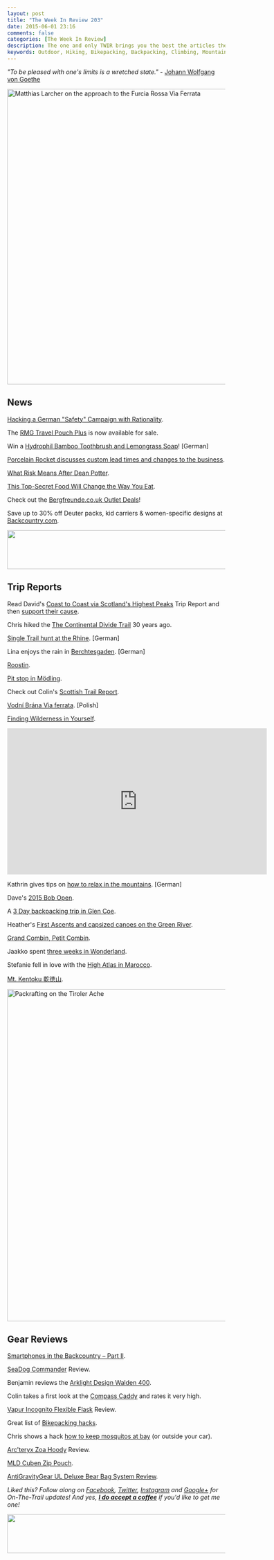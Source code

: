 ```yaml
---
layout: post
title: "The Week In Review 203"
date: 2015-06-01 23:16
comments: false
categories: [The Week In Review]
description: The one and only TWIR brings you the best the articles the digital outdoors had to offer in the past week.
keywords: Outdoor, Hiking, Bikepacking, Backpacking, Climbing, Mountaineering, Camping, Trekking, Wandern
---
```


*"To be pleased with one's limits is a wretched state."* - [Johann Wolfgang von Goethe](http://amzn.to/1AI99Tb)

<a href="https://www.flickr.com/photos/hendrikmorkel/17937651219" title="Matthias Larcher on the approach to the Furcia Rossa Via Ferrata by Hendrik Morkel, on Flickr"><img src="https://farm9.staticflickr.com/8830/17937651219_d0a0cf08eb_b.jpg" width="1024" height="683" alt="Matthias Larcher on the approach to the Furcia Rossa Via Ferrata"></a>

<!-- more -->

## News

[Hacking a German "Safety" Campaign with Rationality](http://www.copenhagenize.com/2015/05/hacking-german-safety-campaign-with.html).

The [RMG Travel Pouch Plus](http://one9638.blog79.fc2.com/blog-entry-511.html) is now available for sale.

Win a [Hydrophil Bamboo Toothbrush and Lemongrass Soap](http://bunterwegs.com/gewinnspiel-bambus-zahnbuerste-und-lemongrass-seife-von-hydrophil/)! [German]

[Porcelain Rocket discusses custom lead times and changes to the business](http://www.porcelainrocket.com/yeah-but/).

[What Risk Means After Dean Potter](http://time.com/3898371/alex-honnold-dean-potter-climbing/).

[This Top-Secret Food Will Change the Way You Eat](http://www.outsideonline.com/1928211/top-secret-food-will-change-way-you-eat).

Check out the [Bergfreunde.co.uk Outlet Deals](http://www.bergfreunde.co.uk/outlet/?listorderby=bfdiscountpercent&listorder=desc&)!

Save up to 30% off Deuter packs, kid carriers & women-specific designs at [Backcountry.com](http://www.avantlink.com/click.php?tt=ml&ti=2267&pw=73183).

<a href="http://www.avantlink.com/click.php?tt=ml&amp;ti=35465&amp;pw=73183"><img src="//www.avantlink.com/gbi/10008/35465/55699/73183/image.jpg" width="728" height="90" style="border: 0px;" alt="" /></a>

## Trip Reports

Read David's [Coast to Coast via Scotland's Highest Peaks](http://gridnorth.blogspot.fi/2015/05/tops-tailwinds-coast-to-coast-via.html) Trip Report and then [support their cause](https://www.givey.com/c2c4k).

Chris hiked the [The Continental Divide Trail](http://www.christownsendoutdoors.com/2015/06/thirty-years-agothe-continental-divide.html) 30 years ago.

[Single Trail hunt at the Rhine](http://urskyburz.blogspot.de/2015/05/singletrailjagd-am-rhein-hoch-und-runter.html). [German]

Lina enjoys the rain in [Berchtesgaden](http://linaluftig.de/regen-berchtesgaden/). [German]

[Roostin](https://outlivingblog.wordpress.com/2015/05/23/roostin/).

[Pit stop in Mödling](http://www.haukkari.net/2015/05/pit-stop-in-modling.html).

Check out Colin's [Scottish Trail Report](http://www.tramplite.com/2015/05/scottish-trail-report.html).

[Vodní Brána Via ferrata](http://www.skadinagrani.pl/2015/05/vodni-brana-via-ferrata-22052015.html). [Polish]

[Finding Wilderness in Yourself](http://www.barefootjake.com/2015/05/finding-wilderness-Olympic.html).


<iframe src="https://player.vimeo.com/video/128490068?color=cc0033&byline=0&portrait=0" width="600" height="338" frameborder="0" webkitallowfullscreen mozallowfullscreen allowfullscreen></iframe>

Kathrin gives tips on [how to relax in the mountains](http://fraeulein-draussen.de/entspannen-almhuette/). [German]

Dave's [2015 Bob Open](http://bedrockandparadox.com/2015/05/29/my-2015-bob-open/).

A [3 Day backpacking trip in Glen Coe](http://kaspergeuns.com/2015/05/24/3-day-backpacking-trip-in-glen-coe/).

Heather's [First Ascents and capsized canoes on the Green River](http://heatherclimbs.com/2015/05/25/first-ascents-and-capsized-canoes-on-the-green-river/).

[Grand Combin, Petit Combin](http://www.alpin-blog.com/grand-combin-petit-combin/).

Jaakko spent [three weeks in Wonderland](http://korpijaakko.com/2015/05/30/three-weeks-in-the-wonderland/).

Stefanie fell in love with the [High Atlas in Marocco](http://www.gipfel-glueck.de/hoher-atlas-marokko-foto-love-story/).

[Mt. Kentoku 乾徳山](http://ridgelineimages.com/hiking/mt-kentoku/).

<a href="https://www.flickr.com/photos/hendrikmorkel/17715864394" title="Packrafting on the Tiroler Ache by Hendrik Morkel, on Flickr"><img src="https://farm8.staticflickr.com/7775/17715864394_3f350dd859_b.jpg" width="1024" height="768" alt="Packrafting on the Tiroler Ache"></a>

## Gear Reviews

[Smartphones in the Backcountry – Part II](http://hikeitlikeit.com/2015/smartphones-in-the-backcountry-part-ii/).

[SeaDog Commander](http://gnarlydognews.blogspot.fi/2015/05/gear-seadog-commander.html) Review.

Benjamin reviews the [Arklight Design Walden 400](http://hrxxlight.com/2015/05/arklight-walden400/).

Colin takes a first look at the [Compass Caddy](http://www.tramplite.com/2015/05/compass-caddy-first-look.html) and rates it very high.

[Vapur Incognito Flexible Flask](http://www.littlegrunts.com/best-backpacking-flask-review-vapur/) Review.

Great list of [Bikepacking hacks](http://www.pedalingnowhere.com/gear/bikepacking-hacks/).

Chris shows a hack [how to keep mosquitos at bay](http://klimbingkorns.de/mozzies-ahoi-how-not-to-abandon-your-ship/) (or outside your car).

[Arc'teryx Zoa Hoody](http://www.outdoorwomensalliance.com/2015/05/owa-reviews-arcteryx-zoa-hoody.html) Review.

[MLD Cuben Zip Pouch](http://ulgearblog.com/2015/05/25/mountain-laurel-designs-cuben-zip-pouch/).

[AntiGravityGear UL Deluxe Bear Bag System Review](http://theultimatehang.com/2015/05/antigravitygear-ul-deluxe-bear-bag-system-review/).

*Liked this? Follow along on [Facebook](http://facebook.com/hikinginfinland), [Twitter](https://twitter.com/hendrikmorkel), [Instagram](https://instagram.com/hendrikm/) and [Google+](https://plus.google.com/u/1/b/105082905705272949032/105082905705272949032/posts) for On-The-Trail updates! And yes, **[I do accept a coffee](http://bit.ly/1HGCWMS)** if you'd like to get me one!* 

<script id='fbz8es0'>(function(i){var f,s=document.getElementById(i);f=document.createElement('iframe');f.src='//api.flattr.com/button/view/?uid=HendrikM&button=compact&url='+encodeURIComponent(document.URL);f.title='Flattr';f.height=20;f.width=110;f.style.borderWidth=0;s.parentNode.insertBefore(f,s);})('fbz8es0');</script>

<a href="http://www.avantlink.com/click.php?tt=ml&amp;ti=3409&amp;pw=73183"><img src="//www.avantlink.com/gbi/10248/3409/55699/73183/image.jpg" width="728" height="90" style="border: 0px;" alt="" /></a>
